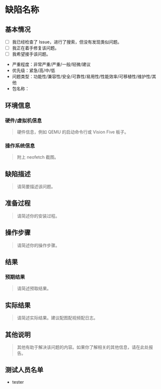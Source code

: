 # 缺陷名称

## 基本情况

- [ ] 我已经检查了 Issue，进行了搜索，但没有发现类似问题。
- [ ] 我正在着手修复该问题。
- [ ] 我希望接手该问题。
- 严重程度：非常严重/严重/一般/轻微/建议
- 优先级：紧急/高/中/低
- 问题类型：功能性/兼容性/安全/可靠性/易用性/性能效率/可移植性/维护性/其他
- 包名称：

## 环境信息

### 硬件/虚拟机信息

> 硬件信息，例如 QEMU 的启动命令行或 Vision Five 板子。

### 操作系统信息

> 附上 neofetch 截图。

## 缺陷描述

> 请简要描述该问题。

## 准备过程

> 请简述你的安装过程。

## 操作步骤

> 请简述你的操作步骤。

## 结果

### 预期结果

> 请简述预取结果。

## 实际结果

> 请简述实际结果。建议配图配视频配日志。

## 其他说明

> 其他有助于解决该问题的内容。如果你了解相关的其他信息，请在此处报告。

## 测试人员名单

- tester
